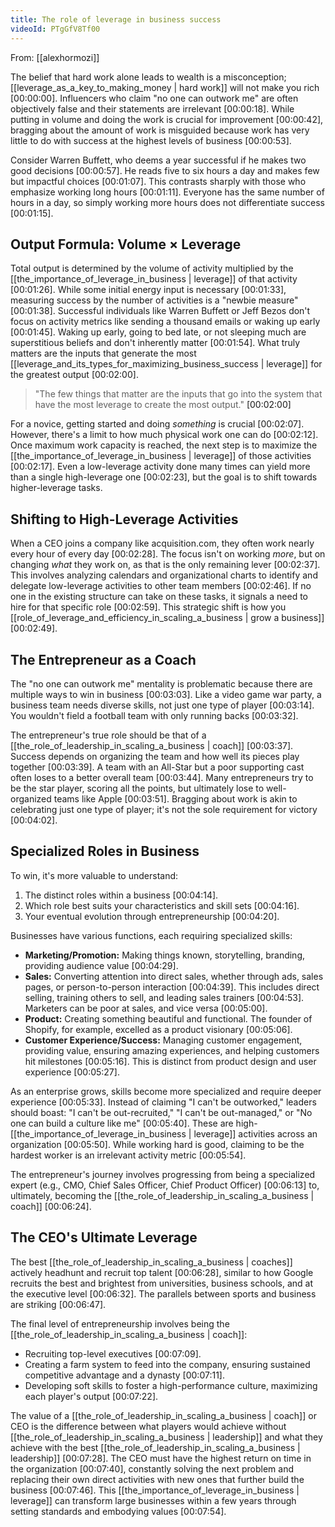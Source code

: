 ```yaml
---
title: The role of leverage in business success
videoId: PTgGfV8Tf00
---
```


From: [[alexhormozi]] <br/> 

The belief that hard work alone leads to wealth is a misconception; [[leverage_as_a_key_to_making_money | hard work]] will not make you rich <a class="yt-timestamp" data-t="00:00:00">[00:00:00]</a>. Influencers who claim "no one can outwork me" are often objectively false and their statements are irrelevant <a class="yt-timestamp" data-t="00:00:18">[00:00:18]</a>. While putting in volume and doing the work is crucial for improvement <a class="yt-timestamp" data-t="00:00:42">[00:00:42]</a>, bragging about the amount of work is misguided because work has very little to do with success at the highest levels of business <a class="yt-timestamp" data-t="00:00:53">[00:00:53]</a>.

Consider Warren Buffett, who deems a year successful if he makes two good decisions <a class="yt-timestamp" data-t="00:00:57">[00:00:57]</a>. He reads five to six hours a day and makes few but impactful choices <a class="yt-timestamp" data-t="00:01:07">[00:01:07]</a>. This contrasts sharply with those who emphasize working long hours <a class="yt-timestamp" data-t="00:01:11">[00:01:11]</a>. Everyone has the same number of hours in a day, so simply working more hours does not differentiate success <a class="yt-timestamp" data-t="00:01:15">[00:01:15]</a>.

## Output Formula: Volume × Leverage

Total output is determined by the volume of activity multiplied by the [[the_importance_of_leverage_in_business | leverage]] of that activity <a class="yt-timestamp" data-t="00:01:26">[00:01:26]</a>. While some initial energy input is necessary <a class="yt-timestamp" data-t="00:01:33">[00:01:33]</a>, measuring success by the number of activities is a "newbie measure" <a class="yt-timestamp" data-t="00:01:38">[00:01:38]</a>. Successful individuals like Warren Buffett or Jeff Bezos don't focus on activity metrics like sending a thousand emails or waking up early <a class="yt-timestamp" data-t="00:01:45">[00:01:45]</a>. Waking up early, going to bed late, or not sleeping much are superstitious beliefs and don't inherently matter <a class="yt-timestamp" data-t="00:01:54">[00:01:54]</a>. What truly matters are the inputs that generate the most [[leverage_and_its_types_for_maximizing_business_success | leverage]] for the greatest output <a class="yt-timestamp" data-t="00:02:00">[00:02:00]</a>.

> "The few things that matter are the inputs that go into the system that have the most leverage to create the most output." <a class="yt-timestamp" data-t="00:02:00">[00:02:00]</a>

For a novice, getting started and doing *something* is crucial <a class="yt-timestamp" data-t="00:02:07">[00:02:07]</a>. However, there's a limit to how much physical work one can do <a class="yt-timestamp" data-t="00:02:12">[00:02:12]</a>. Once maximum work capacity is reached, the next step is to maximize the [[the_importance_of_leverage_in_business | leverage]] of those activities <a class="yt-timestamp" data-t="00:02:17">[00:02:17]</a>. Even a low-leverage activity done many times can yield more than a single high-leverage one <a class="yt-timestamp" data-t="00:02:23">[00:02:23]</a>, but the goal is to shift towards higher-leverage tasks.

## Shifting to High-Leverage Activities

When a CEO joins a company like acquisition.com, they often work nearly every hour of every day <a class="yt-timestamp" data-t="00:02:28">[00:02:28]</a>. The focus isn't on working *more*, but on changing *what* they work on, as that is the only remaining lever <a class="yt-timestamp" data-t="00:02:37">[00:02:37]</a>. This involves analyzing calendars and organizational charts to identify and delegate low-leverage activities to other team members <a class="yt-timestamp" data-t="00:02:46">[00:02:46]</a>. If no one in the existing structure can take on these tasks, it signals a need to hire for that specific role <a class="yt-timestamp" data-t="00:02:59">[00:02:59]</a>. This strategic shift is how you [[role_of_leverage_and_efficiency_in_scaling_a_business | grow a business]] <a class="yt-timestamp" data-t="00:02:49">[00:02:49]</a>.

## The Entrepreneur as a Coach

The "no one can outwork me" mentality is problematic because there are multiple ways to win in business <a class="yt-timestamp" data-t="00:03:03">[00:03:03]</a>. Like a video game war party, a business team needs diverse skills, not just one type of player <a class="yt-timestamp" data-t="00:03:14">[00:03:14]</a>. You wouldn't field a football team with only running backs <a class="yt-timestamp" data-t="00:03:32">[00:03:32]</a>.

The entrepreneur's true role should be that of a [[the_role_of_leadership_in_scaling_a_business | coach]] <a class="yt-timestamp" data-t="00:03:37">[00:03:37]</a>. Success depends on organizing the team and how well its pieces play together <a class="yt-timestamp" data-t="00:03:39">[00:03:39]</a>. A team with an All-Star but a poor supporting cast often loses to a better overall team <a class="yt-timestamp" data-t="00:03:44">[00:03:44]</a>. Many entrepreneurs try to be the star player, scoring all the points, but ultimately lose to well-organized teams like Apple <a class="yt-timestamp" data-t="00:03:51">[00:03:51]</a>. Bragging about work is akin to celebrating just one type of player; it's not the sole requirement for victory <a class="yt-timestamp" data-t="00:04:02">[00:04:02]</a>.

## Specialized Roles in Business

To win, it's more valuable to understand:
1.  The distinct roles within a business <a class="yt-timestamp" data-t="00:04:14">[00:04:14]</a>.
2.  Which role best suits your characteristics and skill sets <a class="yt-timestamp" data-t="00:04:16">[00:04:16]</a>.
3.  Your eventual evolution through entrepreneurship <a class="yt-timestamp" data-t="00:04:20">[00:04:20]</a>.

Businesses have various functions, each requiring specialized skills:
*   **Marketing/Promotion:** Making things known, storytelling, branding, providing audience value <a class="yt-timestamp" data-t="00:04:29">[00:04:29]</a>.
*   **Sales:** Converting attention into direct sales, whether through ads, sales pages, or person-to-person interaction <a class="yt-timestamp" data-t="00:04:39">[00:04:39]</a>. This includes direct selling, training others to sell, and leading sales trainers <a class="yt-timestamp" data-t="00:04:53">[00:04:53]</a>. Marketers can be poor at sales, and vice versa <a class="yt-timestamp" data-t="00:05:00">[00:05:00]</a>.
*   **Product:** Creating something beautiful and functional. The founder of Shopify, for example, excelled as a product visionary <a class="yt-timestamp" data-t="00:05:06">[00:05:06]</a>.
*   **Customer Experience/Success:** Managing customer engagement, providing value, ensuring amazing experiences, and helping customers hit milestones <a class="yt-timestamp" data-t="00:05:16">[00:05:16]</a>. This is distinct from product design and user experience <a class="yt-timestamp" data-t="00:05:27">[00:05:27]</a>.

As an enterprise grows, skills become more specialized and require deeper experience <a class="yt-timestamp" data-t="00:05:33">[00:05:33]</a>. Instead of claiming "I can't be outworked," leaders should boast: "I can't be out-recruited," "I can't be out-managed," or "No one can build a culture like me" <a class="yt-timestamp" data-t="00:05:40">[00:05:40]</a>. These are high-[[the_importance_of_leverage_in_business | leverage]] activities across an organization <a class="yt-timestamp" data-t="00:05:50">[00:05:50]</a>. While working hard is good, claiming to be the hardest worker is an irrelevant activity metric <a class="yt-timestamp" data-t="00:05:54">[00:05:54]</a>.

The entrepreneur's journey involves progressing from being a specialized expert (e.g., CMO, Chief Sales Officer, Chief Product Officer) <a class="yt-timestamp" data-t="00:06:13">[00:06:13]</a> to, ultimately, becoming the [[the_role_of_leadership_in_scaling_a_business | coach]] <a class="yt-timestamp" data-t="00:06:24">[00:06:24]</a>.

## The CEO's Ultimate Leverage

The best [[the_role_of_leadership_in_scaling_a_business | coaches]] actively headhunt and recruit top talent <a class="yt-timestamp" data-t="00:06:28">[00:06:28]</a>, similar to how Google recruits the best and brightest from universities, business schools, and at the executive level <a class="yt-timestamp" data-t="00:06:32">[00:06:32]</a>. The parallels between sports and business are striking <a class="yt-timestamp" data-t="00:06:47">[00:06:47]</a>.

The final level of entrepreneurship involves being the [[the_role_of_leadership_in_scaling_a_business | coach]]:
*   Recruiting top-level executives <a class="yt-timestamp" data-t="00:07:09">[00:07:09]</a>.
*   Creating a farm system to feed into the company, ensuring sustained competitive advantage and a dynasty <a class="yt-timestamp" data-t="00:07:11">[00:07:11]</a>.
*   Developing soft skills to foster a high-performance culture, maximizing each player's output <a class="yt-timestamp" data-t="00:07:22">[00:07:22]</a>.

The value of a [[the_role_of_leadership_in_scaling_a_business | coach]] or CEO is the difference between what players would achieve without [[the_role_of_leadership_in_scaling_a_business | leadership]] and what they achieve with the best [[the_role_of_leadership_in_scaling_a_business | leadership]] <a class="yt-timestamp" data-t="00:07:28">[00:07:28]</a>. The CEO must have the highest return on time in the organization <a class="yt-timestamp" data-t="00:07:40">[00:07:40]</a>, constantly solving the next problem and replacing their own direct activities with new ones that further build the business <a class="yt-timestamp" data-t="00:07:46">[00:07:46]</a>. This [[the_importance_of_leverage_in_business | leverage]] can transform large businesses within a few years through setting standards and embodying values <a class="yt-timestamp" data-t="00:07:54">[00:07:54]</a>.